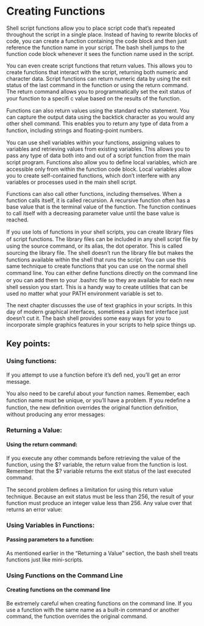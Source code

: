 # Creating Functions
Shell script functions allow you to place script code that’s repeated throughout the script in a single place. Instead of having to rewrite blocks of code, you can create a function containing the code block and then just reference the function name in your script. The bash shell jumps to the function code block whenever it sees the function name used in the script.

You can even create script functions that return values. This allows you to create functions that interact with the script, returning both numeric and character data. Script functions can return numeric data by using the exit status of the last command in the function or using the return command. The return command allows you to programmatically set the exit status of your function to a speciﬁ c value based on the results of the function.

Functions can also return values using the standard echo statement. You can capture the output data using the backtick character as you would any other shell command. This enables you to return any type of data from a function, including strings and ﬂoating-point numbers.

You can use shell variables within your functions, assigning values to variables and retrieving values from existing variables. This allows you to pass any type of data both into and out of a script function from the main script program. Functions also allow you to deﬁne local variables, which are accessible only from within the function code block. Local variables allow you to create self-contained functions, which don’t interfere with any variables or processes used in the main shell script.

Functions can also call other functions, including themselves. When a function calls itself, it is called recursion. A recursive function often has a base value that is the terminal value of the function. The function continues to call itself with a decreasing parameter value until the base value is reached.

If you use lots of functions in your shell scripts, you can create library ﬁles of script functions. The library ﬁles can be included in any shell script ﬁle by using the source command, or its alias, the dot operator. This is called sourcing the library ﬁle. The shell doesn’t run the library ﬁle but makes the functions available within the shell that runs the script. You can use this same technique to create functions that you can use on the normal shell command line. You can either deﬁne functions directly on the command line or you can add them to your .bashrc ﬁle so they are available for each new shell session you start. This is a handy way to create utilities that can be used no matter what your PATH environment variable is set to.

The next chapter discusses the use of text graphics in your scripts. In this day of modern graphical interfaces, sometimes a plain text interface just doesn’t cut it. The bash shell provides some easy ways for you to incorporate simple graphics features in your scripts to help spice things up.

## Key points:

### Using functions:
If you attempt to use a function before it’s deﬁ ned, you’ll get an error message.

You also need to be careful about your function names. Remember, each function name must be unique, or you’ll have a problem. If you redeﬁne a function, the new deﬁnition overrides the original function deﬁnition, without producing any error messages:

### Returning a Value:

#### Using the return command:
If you execute any other commands before retrieving the value of the function, using the $? variable, the return value from the function is lost. Remember that the $? variable returns the exit status of the last executed command.

The second problem deﬁnes a limitation for using this return value technique. Because an exit status must be less than 256, the result of your function must produce an integer value less than 256. Any value over that returns an error value:

### Using Variables in Functions:

#### Passing parameters to a function:
As mentioned earlier in the “Returning a Value” section, the bash shell treats functions just like mini-scripts.

### Using Functions on the Command Line

#### Creating functions on the command line
Be extremely careful when creating functions on the command line. If you use a function with the same name as a built-in command or another command, the function overrides the original command.
